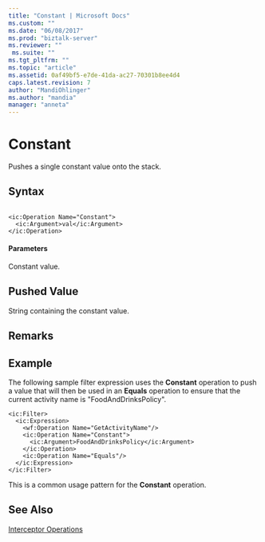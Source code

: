 ```yaml
---
title: "Constant | Microsoft Docs"
ms.custom: ""
ms.date: "06/08/2017"
ms.prod: "biztalk-server"
ms.reviewer: ""
 ms.suite: ""
ms.tgt_pltfrm: ""
ms.topic: "article"
ms.assetid: 0af49bf5-e7de-41da-ac27-70301b8ee4d4
caps.latest.revision: 7
author: "MandiOhlinger"
ms.author: "mandia"
manager: "anneta"
---
```

# Constant
Pushes a single constant value onto the stack.  
  
## Syntax  
  
```  
  
<ic:Operation Name="Constant">  
  <ic:Argument>val</ic:Argument>  
</ic:Operation>  
```  
  
#### Parameters  
 Constant value.  
  
## Pushed Value  
 String containing the constant value.  
  
## Remarks  
  
## Example  
 The following sample filter expression uses the **Constant** operation to push a value that will then be used in an **Equals** operation to ensure that the current activity name is "FoodAndDrinksPolicy".  
  
```  
<ic:Filter>  
  <ic:Expression>  
    <wf:Operation Name="GetActivityName"/>  
    <ic:Operation Name="Constant">  
      <ic:Argument>FoodAndDrinksPolicy</ic:Argument>  
    </ic:Operation>  
    <ic:Operation Name="Equals"/>  
  </ic:Expression>  
</ic:Filter>  
```  
  
 This is a common usage pattern for the **Constant** operation.  
  
## See Also  
 [Interceptor Operations](../core/interceptor-operations.md)